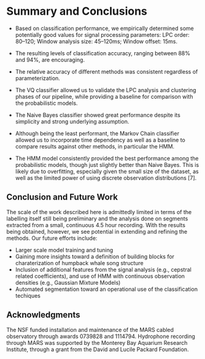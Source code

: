 # Summary and Conclusions

- Based on classification performance,
  we empirically determined some potentially good values for signal processing parameters:
  LPC order: 80–120; Window analysis size: 45–120ms; Window offset: 15ms.

- The resulting levels of classification accuracy, ranging between 88% and 94%, are encouraging.

- The relative accuracy of different methods was consistent regardless of parameterization.

- The VQ classifier allowed us to validate the LPC analysis and clustering phases of our pipeline,
  while providing a baseline for comparison with the probabilistic models.

- The Naive Bayes classifier showed great performance despite its simplicity and strong underlying assumption.

- Although being the least performant, the Markov Chain classifier allowed us to
  incorporate time dependency as well as a baseline to compare results against
  other methods, in particular the HMM.

- The HMM model consistently provided the best performance among the probabilistic models, 
  though just slightly better than Naive Bayes. This is likely due to overfitting,
  especially given the small size of the dataset, as well as the limited power of
  using discrete observation distributions [7].

## Conclusion and Future Work

The scale of the work described here is admittedly limited in terms of the labelling
itself still being preliminary and the analysis done on segments extracted from a small,
continuous 4.5 hour recording.
With the results being obtained, however, we see potential in extending and
refining the methods. Our future efforts include:

- Larger scale model training and tuning
- Gaining more insights toward a definition of building blocks for charaterization of
   humpback whale song structure
- Inclusion of additional features from the signal analysis
  (e.g., cepstral related coefficients), 
  and use of HMM with continuous observation densities (e.g., Gaussian Mixture Models)
- Automated segmentation toward an operational use of the classification techiques


## Acknowledgments

The NSF funded installation and maintenance of the MARS cabled observatory
through awards 0739828 and 1114794. Hydrophone recording through MARS was
supported by the Monterey Bay Aquarium Research Institute, through a
grant from the David and Lucile Packard Foundation.
